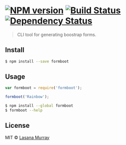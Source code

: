 #  [![NPM version][npm-image]][npm-url] [![Build Status][travis-image]][travis-url] [![Dependency Status][daviddm-url]][daviddm-image]

> CLI tool for generating boostrap forms.


## Install

```sh
$ npm install --save formboot
```


## Usage

```js
var formboot = require('formboot');

formboot('Rainbow');
```

```sh
$ npm install --global formboot
$ formboot --help
```


## License

MIT © [Lasana Murray](http://trinistorm.org)


[npm-url]: https://npmjs.org/package/formboot
[npm-image]: https://badge.fury.io/js/formboot.svg
[travis-url]: https://travis-ci.org/metasansana/formboot
[travis-image]: https://travis-ci.org/metasansana/formboot.svg?branch=master
[daviddm-url]: https://david-dm.org/metasansana/formboot.svg?theme=shields.io
[daviddm-image]: https://david-dm.org/metasansana/formboot
